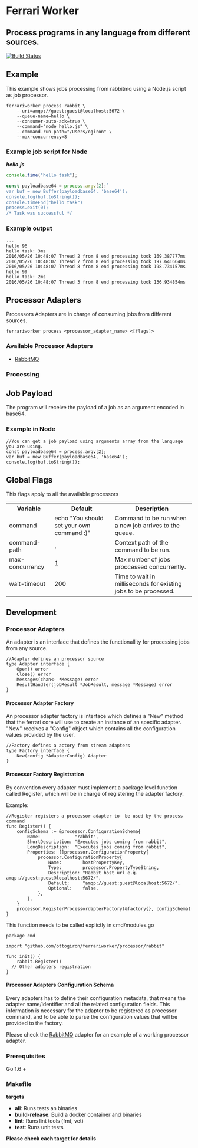 # Ferrari Worker

## Process   programs in any language from different  sources. 

[![Build Status](https://travis-ci.org/ottogiron/ferrariworker.svg?branch=master)](https://travis-ci.org/ottogiron/ferrariworker)
## Example
This example shows jobs processing from rabbitmq using a Node.js script as job processor.

```
ferrariworker process rabbit \
    --uri=amqp://guest:guest@localhost:5672 \
    --queue-name=hello \
    --consumer-auto-ack=true \
    --command="node hello.js" \
    --command-run-path="/Users/ogiron" \
    --max-concurrency=8 
```

### Example job script for Node

***hello.js***

```javascript
console.time("hello task");

const payloadbase64 = process.argv[2];`
var buf = new Buffer(payloadbase64, 'base64');
console.log(buf.toString());
console.timeEnd("hello task")
process.exit(0);
/* Task was successful */
```

### Example output

```
...
hello 96
hello task: 3ms
2016/05/26 10:48:07 Thread 2 from 8 end processing took 169.387777ms
2016/05/26 10:48:07 Thread 7 from 8 end processing took 197.641664ms
2016/05/26 10:48:07 Thread 8 from 8 end processing took 198.734157ms
hello 99
hello task: 2ms
2016/05/26 10:48:07 Thread 3 from 8 end processing took 136.934854ms

```
## Processor Adapters

Processors  Adapters are in charge of consuming jobs from different sources.

```
ferrariworker process <processor_adapter_name> <[flags]>
```

### Available Processor Adapters

* [RabbitMQ](processor/rabbit)

### Processing

## Job Payload

The program will receive the payload of a job as an argument encoded in base64. 

### Example in Node

```
//You can get a job payload using arguments array from the language you are using. 
const payloadbase64 = process.argv[2];
var buf = new Buffer(payloadbase64, 'base64');
console.log(buf.toString());
```

## Global Flags
This flags apply to all the available processors

<table>
    <tr>
        <th>Variable</th>
        <th>Default</th>
        <th>Description</th>
    </tr>
      <tr>
        <td>command</td>
        <td>echo "You should  set your own command :)"</td>
        <td>Command to be run when a new job arrives to the queue.</td>
    </tr>
      <tr>
        <td>command-path</td>
        <td>.</td>
        <td>Context path of the command to be run.</td>
    </tr>
      <tr>
        <td>max-concurrency</td>
        <td>1</td>
        <td>Max number of jobs proccessed concurrently.</td>
    </tr>
      <tr>
        <td>wait-timeout</td>
        <td>200</td>
        <td>Time to wait in milliseconds for existing jobs to be processed. </td>
    </tr>
</table>

## Development

### Processor Adapters
An adapter is an interface that defines the functionallity for processing jobs from any source.

```
//Adapter defines an processor source
type Adapter interface {
	Open() error
	Close() error
	Messages(chan<- *Message) error
	ResultHandler(jobResult *JobResult, message *Message) error
}
```

#### Processor Adapter Factory
An processor adapter factory is interface which defines a "New" method that the ferrari core will use to create an instance of an specific adapter.
"New" receives   a "Config" object which contains all the configuration values provided by the user.

```
//Factory defines a actory from stream adapters
type Factory interface {
	New(config *AdapterConfig) Adapter
}
```
#### Processor Factory Registration
By convention every adapter must implement a package level function called Register, which will be in charge of registering the adapter factory.

Example: 

```
//Register registers a processor adapter to  be used by the process command
func Register() {
	configSchema := &processor.ConfigurationSchema{
		Name:             "rabbit",
		ShortDescription: "Executes jobs coming from rabbit",
		LongDescription:  "Executes jobs coming from rabbit",
		Properties: []processor.ConfigurationProperty{
			processor.ConfigurationProperty{
				Name:        hostPropertyKey,
				Type:        processor.PropertyTypeString,
				Description: "Rabbit host url e.g. amqp://guest:guest@localhost:5672/",
				Default:     "amqp://guest:guest@localhost:5672/",
				Optional:    false,
			},
		},
	}
	processor.RegisterProcessordapterFactory(&factory{}, configSchema)
}
```

This function needs to be called explictly in cmd/modules.go


```
package cmd

import "github.com/ottogiron/ferrariworker/processor/rabbit"

func init() {
	rabbit.Register()
  // Other adapters registration
}
``` 

#### Processor Adapters Configuration Schema
Every adapters has to define their configuration metadata, that means the adapter name/identifier and all the related configuration fields.
This information is necessary for the adapter to be registered as processor command, and to be able to parse the configuration values that will be provided to the factory.


Please check the [RabbitMQ](processor/rabbit/rabbit.go) adapter for an example of a working processor adapter.


### Prerequisites

Go 1.6 +

### Makefile

 **targets**

* **all**: Runs tests an binaries
* **build-release**: Build a docker container and binaries
* **lint**: Runs lint tools (fmt, vet)
* **test**: Runs unit tests

**Please check each target for details**
